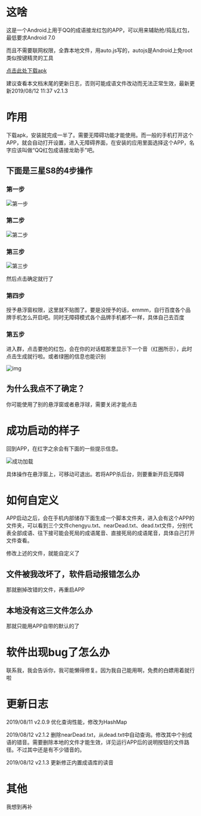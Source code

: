 # 这啥

这是一个Android上用于QQ的成语接龙红包的APP，可以用来辅助抢/捣乱红包，最低要求Android 7.0

而且不需要联网权限，全靠本地文件，用auto.js写的，autojs是Android上免root类似按键精灵的工具

[点击此处下载apk](https://github.com/sleepybear1113/QQ-red-packet-idiom-solitaire-assistant/raw/master/QQ%E7%BA%A2%E5%8C%85%E6%88%90%E8%AF%AD%E6%8E%A5%E9%BE%99%E5%8A%A9%E6%89%8B.apk)

建议查看本文档末尾的更新日志，否则可能成语文件改动而无法正常生效，最新更新2019/08/12 11:37 v2.1.3

# 咋用

下载apk，安装就完成一半了。需要无障碍功能才能使用。而一般的手机打开这个APP，就会自动打开设置，进入无障碍界面，在安装的应用里面选择这个APP，名字应该叫做“QQ红包成语接龙助手”吧。

## 下面是三星S8的4步操作

### 第一步

![第一步](https://raw.githubusercontent.com/sleepybear1113/QQ-red-packet-idiom-solitaire-assistant/master/imgs/001.jpg)

### 第二步

![第二步](https://raw.githubusercontent.com/sleepybear1113/QQ-red-packet-idiom-solitaire-assistant/master/imgs/002.jpg)

### 第三步

![第三步](https://raw.githubusercontent.com/sleepybear1113/QQ-red-packet-idiom-solitaire-assistant/master/imgs/003.jpg)

然后点击确定就行了

### 第四步

授予悬浮窗权限，这里就不贴图了。要是没授予的话，emmm，自行百度各个品牌手机怎么开启吧。同时无障碍模式各个品牌手机都不一样，具体自己去百度

### 第五步

进入群，点击要抢的红包，会在你的对话框那里显示下一个音（红圈所示），此时点击生成就行啦。或者绿圈的信息也能识别

![img](https://raw.githubusercontent.com/sleepybear1113/QQ-red-packet-idiom-solitaire-assistant/master/imgs/005.jpg)

## 为什么我点不了确定？

你可能使用了别的悬浮窗或者悬浮球，需要关闭才能点击

# 成功启动的样子

回到APP，在红字之余会有下面的一些提示信息。

![成功加载](https://raw.githubusercontent.com/sleepybear1113/QQ-red-packet-idiom-solitaire-assistant/master/imgs/004.jpg)

具体操作在悬浮窗上，可移动可退出。若将APP杀后台，则要重新开启无障碍

# 如何自定义

APP启动之后，会在手机内部储存下面生成一个脚本文件夹，进入会有这个APP的文件夹，可以看到三个文件chengyu.txt、nearDead.txt、dead.txt文件，分别代表全部成语、往下接可能会死局的成语尾音、直接死局的成语尾音，具体自己打开文件查看。

修改上述的文件，就能自定义了

## 文件被我改坏了，软件启动报错怎么办

那就删掉改错的文件，再重启APP

## 本地没有这三文件怎么办

那就只能用APP自带的默认的了

# 软件出现bug了怎么办

联系我，我会告诉你，我可能懒得修复。因为我自己能用啊，免费的白嫖用着就行啦

# 更新日志

2019/08/11 v2.0.9 优化查询性能，修改为HashMap

2019/08/12 v2.1.2 删除nearDead.txt，从dead.txt中自动查询。修改其中个别成语的错音。需要删除本地的文件才能生效，详见运行APP后的说明按钮的文件路径。不过其中还是有不少错音的。

2019/08/12 v2.1.3 更新修正内置成语库的读音

# 其他

我想到再补
